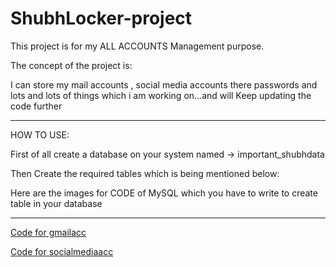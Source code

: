 # ShubhLocker-project


This project is for my ALL ACCOUNTS Management purpose. <br>

The concept of the project is: <br>

I can store my mail accounts , social media accounts there passwords and lots and lots of things
which i am working on...and will Keep updating the code further 


<hr>


HOW TO USE: <br>


First of all create a database on your system named -> important_shubhdata <br>

Then Create the required tables which is being mentioned below: <br>

Here are the images for CODE of MySQL which you have to write to create table in your database <hr>


<a href="https://drive.google.com/file/d/1m0xhHmT3kBg2yy6TnMpUu0YO8ZLtliNS/view?usp=sharing" target="_blank">Code for gmailacc</a>



<a href="https://drive.google.com/file/d/1tmcHAgYXXyTE7Pmriejil9-lUr4aqqkd/view?usp=sharing" target="_blank">Code for socialmediaacc</a>